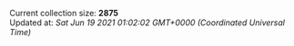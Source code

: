 Current collection size: **2875**  
Updated at: *Sat Jun 19 2021 01:02:02 GMT+0000 (Coordinated Universal Time)*